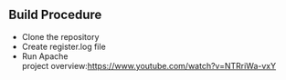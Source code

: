##  Build Procedure

 - Clone the repository 
 - Create register.log file
 - Run Apache
<br>project overview:https://www.youtube.com/watch?v=NTRriWa-vxY
